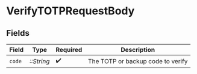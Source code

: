 # VerifyTOTPRequestBody


## Fields

| Field                             | Type                              | Required                          | Description                       |
| --------------------------------- | --------------------------------- | --------------------------------- | --------------------------------- |
| `code`                            | *::String*                        | :heavy_check_mark:                | The TOTP or backup code to verify |